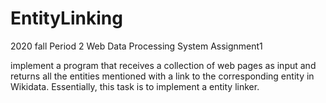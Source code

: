 # EntityLinking
2020 fall Period 2 Web Data Processing System Assignment1 

implement a program that receives a collection of web pages as input and returns all the entities mentioned with a link to the corresponding entity in Wikidata. Essentially, this task is to implement a entity linker.
